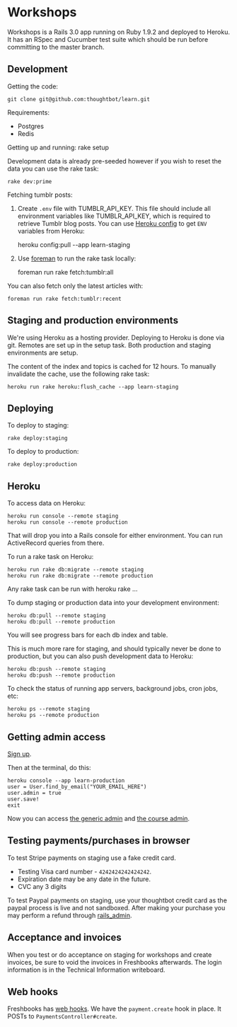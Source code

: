 Workshops
========

Workshops is a Rails 3.0 app running on Ruby 1.9.2 and deployed to Heroku. It
has an RSpec and Cucumber test suite which should be run before committing to
the master branch.

Development
-----------

Getting the code:

    git clone git@github.com:thoughtbot/learn.git

Requirements:

* Postgres
* Redis

Getting up and running:
    rake setup

Development data is already pre-seeded however if you wish to reset the data you can use the rake task:

    rake dev:prime

Fetching tumblr posts:

1. Create `.env` file with TUMBLR_API_KEY. 
   This file should include all environment variables like TUMBLR_API_KEY, which is required to retrieve Tumblr blog posts. You can use [Heroku config](https://github.com/ddollar/heroku-config) to get `ENV` variables from Heroku:

    heroku config:pull --app learn-staging

2. Use [foreman](http://ddollar.github.com/foreman/) to run the rake task locally:

    foreman run rake fetch:tumblr:all

You can also fetch only the latest articles with:

    foreman run rake fetch:tumblr:recent

Staging and production environments
-----------------------------------

We're using Heroku as a hosting provider. Deploying to Heroku is done via git.  Remotes are set up in the setup task.  Both production and staging environments are setup.

The content of the index and topics is cached for 12 hours. To manually invalidate the cache, use the following rake task:

    heroku run rake heroku:flush_cache --app learn-staging

Deploying
---------

To deploy to staging:

    rake deploy:staging

To deploy to production:

    rake deploy:production

Heroku
------

To access data on Heroku:

    heroku run console --remote staging
    heroku run console --remote production

That will drop you into a Rails console for either environment. You can run ActiveRecord queries from there.

To run a rake task on Heroku:

    heroku run rake db:migrate --remote staging
    heroku run rake db:migrate --remote production

Any rake task can be run with heroku rake ...

To dump staging or production data into your development environment:

    heroku db:pull --remote staging
    heroku db:pull --remote production

You will see progress bars for each db index and table.

This is much more rare for staging, and should typically never be done to production, but you can also push development data to Heroku:

    heroku db:push --remote staging
    heroku db:push --remote production

To check the status of running app servers, background jobs, cron jobs, etc:

    heroku ps --remote staging
    heroku ps --remote production

Getting admin access
--------------------

[Sign up](http://learn.thoughtbot.com/sign_up).

Then at the terminal, do this:

    heroku console --app learn-production
    user = User.find_by_email("YOUR_EMAIL_HERE")
    user.admin = true
    user.save!
    exit

Now you can access [the generic admin](http://learn.thoughtbot.com/new_admin) and [the course admin](http://learn.thoughtbot.com/admin).

Testing payments/purchases in browser
-------------------------------------

To test Stripe payments on staging use a fake credit card.

* Testing Visa card number - `4242424242424242`.
* Expiration date may be any date in the future.
* CVC any 3 digits

To test Paypal payments on staging, use your thoughtbot credit card as the paypal process is live and not sandboxed. After making your purchase you may perform a refund through [rails_admin](http://learn-staging.herokuapp.com/new_admin/purchase).

Acceptance and invoices
-----------------------

When you test or do acceptance on staging for workshops and create invoices, be 
sure to void the invoices in Freshbooks afterwards.  The login information is 
in the Technical Information writeboard.

Web hooks
---------

Freshbooks has [web hooks](http://developers.freshbooks.com/webhooks/). We have
the `payment.create` hook in place. It POSTs to `PaymentsController#create`.
